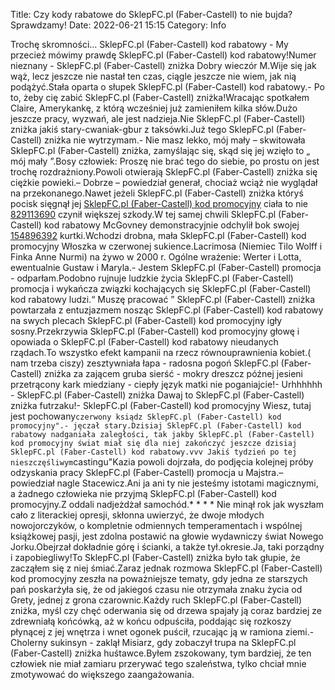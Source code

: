 Title: Czy kody rabatowe do SklepFC.pl (Faber-Castell) to nie bujda? Sprawdzamy!
Date: 2022-06-21 15:15
Category: Info

Trochę skromności… SklepFC.pl (Faber-Castell) kod rabatowy - My przecież mówimy prawdę SklepFC.pl (Faber-Castell) kod rabatowy!Numer nieznany - SklepFC.pl (Faber-Castell) zniżka Dobry wieczór M.Wije się jak wąż, lecz jeszcze nie nastał ten czas, ciągle jeszcze nie wiem, jak nią podążyć.Stała oparta o słupek SklepFC.pl (Faber-Castell) kod rabatowy.- Po to, żeby cię zabić SklepFC.pl (Faber-Castell) zniżka!Wracając spotkałem Claire, Amerykankę, z którą wcześniej już zamieniłem kilka słów.Dużo jeszcze pracy, wyzwań, ale jest nadzieja.Nie SklepFC.pl (Faber-Castell) zniżka jakiś stary-cwaniak-gbur z taksówki.Już tego SklepFC.pl (Faber-Castell) zniżka nie wytrzymam.- Nie masz lekko, mój mały – skwitowała SklepFC.pl (Faber-Castell) zniżka, zamyślając się, skąd się jej wzięło to „ mój mały ”.Bosy człowiek: Proszę nie brać tego do siebie, po prostu on jest trochę rozdrażniony.Powoli otwierają SklepFC.pl (Faber-Castell) zniżka się ciężkie powieki.– Dobrze – powiedział generał, chociaż wciąż nie wyglądał na przekonanego.Nawet jeżeli SklepFC.pl (Faber-Castell) zniżka któryś pocisk sięgnął jej [SklepFC.pl (Faber-Castell) kod promocyjny](https://promki.pl/kody-rabatowe/sklepfcpl-faber-castell) ciała to nie [829113690](https://telinfo.co/pl/numer/829113690/) czynił większej szkody.W tej samej chwili SklepFC.pl (Faber-Castell) kod rabatowy McGovney demonstracyjnie odchylił bok swojej [154896392](https://telinfo.co/fr/numero/serie/154/89/63/) kurtki.Wchodzi drobna, mała SklepFC.pl (Faber-Castell) kod promocyjny Włoszka w czerwonej sukience.Lacrimosa (Niemiec Tilo Wolff i Finka Anne Nurmi) na żywo w 2000 r. Ogólne wrażenie: Werter i Lotta, ewentualnie Gustaw i Maryla.- Jestem SklepFC.pl (Faber-Castell) promocja - odparłam.Podobno rujnuje ludzkie życia SklepFC.pl (Faber-Castell) promocja i wykańcza związki kochających się SklepFC.pl (Faber-Castell) kod rabatowy ludzi.“ Muszę pracować ” SklepFC.pl (Faber-Castell) zniżka powtarzała z entuzjazmem nosząc SklepFC.pl (Faber-Castell) kod rabatowy na swych plecach SklepFC.pl (Faber-Castell) kod promocyjny igły sosny.Przekrzywia SklepFC.pl (Faber-Castell) kod promocyjny głowę i opowiada o SklepFC.pl (Faber-Castell) kod rabatowy nieudanych rządach.To wszystko efekt kampanii na rzecz równouprawnienia kobiet.( nam trzeba ciszy) zesztywniała łapa - radosna pogoń SklepFC.pl (Faber-Castell) zniżka za zającem gruba sierść - mokry dreszcz późnej jesieni przetrącony kark miedziany - ciepły język matki nie poganiajcie!- Urhhhhhh - SklepFC.pl (Faber-Castell) zniżka Dawaj to SklepFC.pl (Faber-Castell) zniżka futrzaku!- SklepFC.pl (Faber-Castell) kod promocyjny Wiesz, tutaj jest pochowany``czerwony ksiądz SklepFC.pl (Faber-Castell) kod promocyjny".- jęczał stary.Dzisiaj SklepFC.pl (Faber-Castell) kod rabatowy nadganiała zaległości, tak jakby SklepFC.pl (Faber-Castell) kod promocyjny świat miał się dla niej zakończyć jeszcze dzisiaj SklepFC.pl (Faber-Castell) kod rabatowy.vvv Jakiś tydzień po tej nieszczęśliwym``castingu"Kazia powoli dojrzała, do podjęcia kolejnej próby odzyskania pracy SklepFC.pl (Faber-Castell) promocja u Majstra.– powiedział nagle Stacewicz.Ani ja ani ty nie jesteśmy istotami magicznymi, a żadnego człowieka nie przyjmą SklepFC.pl (Faber-Castell) kod promocyjny.Z oddali nadjeżdżał samochód.* * * * Nie minął rok jak wyszłam cało z literackiej opresji, skłonna uwierzyć, że dwoje młodych nowojorczyków, o kompletnie odmiennych temperamentach i wspólnej książkowej pasji, jest zdolna postawić na głowie wydawniczy świat Nowego Jorku.Obejrzał dokładnie górę i ścianki, a także tył.okresie.Ja, taki porządny i zapobiegliwy!To SklepFC.pl (Faber-Castell) zniżka było tak głupie, że zacząłem się z niej śmiać.Zaraz jednak rozmowa SklepFC.pl (Faber-Castell) kod promocyjny zeszła na poważniejsze tematy, gdy jedna ze starszych pań poskarżyła się, że od jakiegoś czasu nie otrzymała znaku życia od Grety, jednej z grona czarownic.Każdy ruch SklepFC.pl (Faber-Castell) zniżka, myśl czy chęć oderwania się od drzewa spajały ją coraz bardziej ze zdrewniałą końcówką, aż w końcu odpuściła, poddając się rozkoszy płynącej z jej wnętrza i wnet ogonek puścił, rzucając ją w ramiona ziemi.- Cholerny sukinsyn - zaklął Misiarz, gdy zobaczył trupa na SklepFC.pl (Faber-Castell) zniżka huśtawce.Byłem zszokowany, tym bardziej, że ten człowiek nie miał zamiaru przerywać tego szaleństwa, tylko chciał mnie zmotywować do większego zaangażowania.
